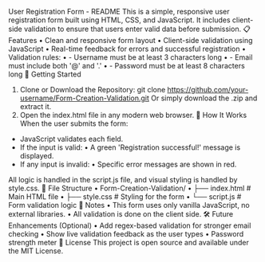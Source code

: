 User Registration Form - README
This is a simple, responsive user registration form built using HTML, CSS, and JavaScript. It includes client-side validation to ensure that users enter valid data before submission.
📋 Features
•	Clean and responsive form layout
•	Client-side validation using JavaScript
•	Real-time feedback for errors and successful registration
•	Validation rules:
•	- Username must be at least 3 characters long
•	- Email must include both '@' and '.'
•	- Password must be at least 8 characters long
🚀 Getting Started
1. Clone or Download the Repository:
git clone https://github.com/your-username/Form-Creation-Validation.git
Or simply download the .zip and extract it.
2. Open the index.html file in any modern web browser.
🧪 How It Works
When the user submits the form:
- JavaScript validates each field.
- If the input is valid:
   • A green 'Registration successful!' message is displayed.
- If any input is invalid:
   • Specific error messages are shown in red.

All logic is handled in the script.js file, and visual styling is handled by style.css.
📁 File Structure
•	Form-Creation-Validation/
•	├── index.html          # Main HTML file
•	├── style.css           # Styling for the form
•	└── script.js           # Form validation logic
📌 Notes
•	This form uses only vanilla JavaScript, no external libraries.
•	All validation is done on the client side.
🛠 Future Enhancements (Optional)
•	Add regex-based validation for stronger email checking
•	Show live validation feedback as the user types
•	Password strength meter
📄 License
This project is open source and available under the MIT License.

